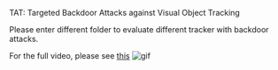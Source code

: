 TAT: Targeted Backdoor Attacks against Visual Object Tracking

Please enter different folder to evaluate different tracker with backdoor attacks.

For the full video, please see [this](https://www.youtube.com/watch?v=O88HYxfS_GU&list=PLm-X6eVUhEx-JoP6Jr72K2dJIzrnHb2qL)
![gif](https://github.com/MisakaZipi/TAT/blob/master/final_github.gif)
